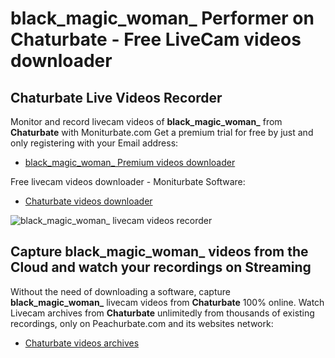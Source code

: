 # black_magic_woman_ Performer on Chaturbate - Free LiveCam videos downloader

## Chaturbate Live Videos Recorder

Monitor and record livecam videos of **black_magic_woman_** from **Chaturbate** with Moniturbate.com
Get a premium trial for free by just and only registering with your Email address:
* [black_magic_woman_ Premium videos downloader](https://moniturbate.com/request-demo-licence-key.html)

Free livecam videos downloader - Moniturbate Software:
* [Chaturbate videos downloader](https://moniturbate.com/moniturbate-download-software.html)

![black_magic_woman_ livecam videos recorder](https://peachurnet.com/templates/moniturbate-software.png)


## Capture black_magic_woman_ videos from the Cloud and watch your recordings on Streaming

Without the need of downloading a software, capture **black_magic_woman_** livecam videos from **Chaturbate** 100% online.
Watch Livecam archives from **Chaturbate** unlimitedly from thousands of existing recordings, only on Peachurbate.com and its websites network:
* [Chaturbate videos archives](https://peachurnet.com/)